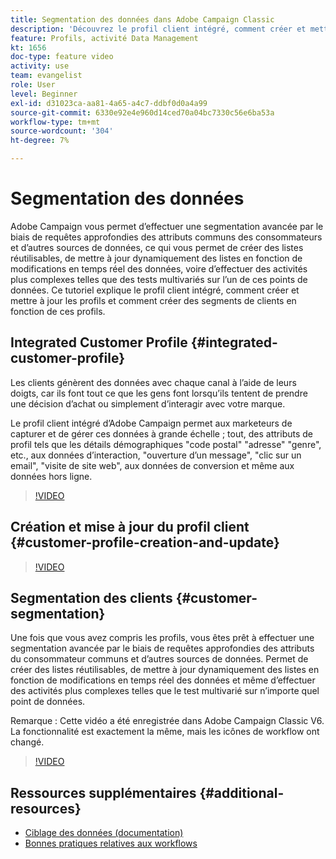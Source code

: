 ```yaml
---
title: Segmentation des données dans Adobe Campaign Classic
description: 'Découvrez le profil client intégré, comment créer et mettre à jour les profils et comment créer des segments de clients en fonction de ces profils. '
feature: Profils, activité Data Management
kt: 1656
doc-type: feature video
activity: use
team: evangelist
role: User
level: Beginner
exl-id: d31023ca-aa81-4a65-a4c7-ddbf0d0a4a99
source-git-commit: 6330e92e4e960d14ced70a04bc7330c56e6ba53a
workflow-type: tm+mt
source-wordcount: '304'
ht-degree: 7%

---
```


# Segmentation des données

Adobe Campaign vous permet d’effectuer une segmentation avancée par le biais de requêtes approfondies des attributs communs des consommateurs et d’autres sources de données, ce qui vous permet de créer des listes réutilisables, de mettre à jour dynamiquement des listes en fonction de modifications en temps réel des données, voire d’effectuer des activités plus complexes telles que des tests multivariés sur l’un de ces points de données. Ce tutoriel explique le profil client intégré, comment créer et mettre à jour les profils et comment créer des segments de clients en fonction de ces profils.

## Integrated Customer Profile {#integrated-customer-profile}

Les clients génèrent des données avec chaque canal à l’aide de leurs doigts, car ils font tout ce que les gens font lorsqu’ils tentent de prendre une décision d’achat ou simplement d’interagir avec votre marque.

Le profil client intégré d’Adobe Campaign permet aux marketeurs de capturer et de gérer ces données à grande échelle ; tout, des attributs de profil tels que les détails démographiques &quot;code postal&quot; &quot;adresse&quot; &quot;genre&quot;, etc., aux données d’interaction, &quot;ouverture d’un message&quot;, &quot;clic sur un email&quot;, &quot;visite de site web&quot;, aux données de conversion et même aux données hors ligne.

>[!VIDEO](https://video.tv.adobe.com/v/23629?quality=12)

## Création et mise à jour du profil client {#customer-profile-creation-and-update}

>[!VIDEO](https://video.tv.adobe.com/v/23632?quality=12)

## Segmentation des clients  {#customer-segmentation}

Une fois que vous avez compris les profils, vous êtes prêt à effectuer une segmentation avancée par le biais de requêtes approfondies des attributs du consommateur communs et d’autres sources de données. Permet de créer des listes réutilisables, de mettre à jour dynamiquement des listes en fonction de modifications en temps réel des données et même d’effectuer des activités plus complexes telles que le test multivarié sur n’importe quel point de données.

Remarque : Cette vidéo a été enregistrée dans Adobe Campaign Classic V6. La fonctionnalité est exactement la même, mais les icônes de workflow ont changé.

>[!VIDEO](https://video.tv.adobe.com/v/23635?quality=12)

## Ressources supplémentaires {#additional-resources}

* [Ciblage des données (documentation)](https://experienceleague.adobe.com/docs/campaign-classic/using/automating-with-workflows/introduction/targeting-data.html?lang=fr)
* [Bonnes pratiques relatives aux workflows](https://experienceleague.adobe.com/docs/campaign-classic/using/automating-with-workflows/introduction/workflow-best-practices.html?lang=fr)
